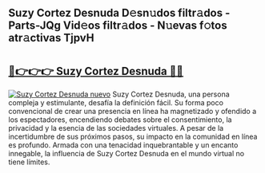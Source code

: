 ## Suzy Cortez Desnuda D𝚎sn𝚞dos filtr𝚊dos - Parts-JQg Vid𝚎os filtr𝚊dos - N𝚞evas f𝚘tos atr𝚊ctivas TjpvH

# <h2><a href="http://mb43tc.tromn.icu/?c=Suzy+Cortez+Desnuda">🔗👉👉👉 Suzy Cortez Desnuda 🔗🔗</a></h2>

[![Suzy Cortez Desnuda nuevo](https://i.imgur.com/pEAQMta.gif)](http://mb43tc.tromn.icu/?c=Suzy+Cortez+Desnuda)
Suzy Cortez Desnuda, una persona compleja y estimulante, desafía la definición fácil. Su forma poco convencional de crear una presencia en línea ha magnetizado y ofendido a los espectadores, encendiendo debates sobre el consentimiento, la privacidad y la esencia de las sociedades virtuales. A pesar de la incertidumbre de sus próximos pasos, su impacto en la comunidad en línea es profundo. Armada con una tenacidad inquebrantable y un encanto innegable, la influencia de Suzy Cortez Desnuda en el mundo virtual no tiene límites.
